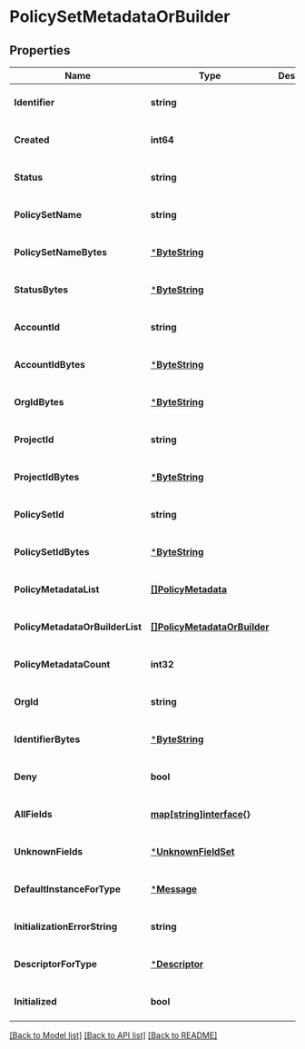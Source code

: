 # PolicySetMetadataOrBuilder

## Properties
Name | Type | Description | Notes
------------ | ------------- | ------------- | -------------
**Identifier** | **string** |  | [optional] [default to null]
**Created** | **int64** |  | [optional] [default to null]
**Status** | **string** |  | [optional] [default to null]
**PolicySetName** | **string** |  | [optional] [default to null]
**PolicySetNameBytes** | [***ByteString**](ByteString.md) |  | [optional] [default to null]
**StatusBytes** | [***ByteString**](ByteString.md) |  | [optional] [default to null]
**AccountId** | **string** |  | [optional] [default to null]
**AccountIdBytes** | [***ByteString**](ByteString.md) |  | [optional] [default to null]
**OrgIdBytes** | [***ByteString**](ByteString.md) |  | [optional] [default to null]
**ProjectId** | **string** |  | [optional] [default to null]
**ProjectIdBytes** | [***ByteString**](ByteString.md) |  | [optional] [default to null]
**PolicySetId** | **string** |  | [optional] [default to null]
**PolicySetIdBytes** | [***ByteString**](ByteString.md) |  | [optional] [default to null]
**PolicyMetadataList** | [**[]PolicyMetadata**](PolicyMetadata.md) |  | [optional] [default to null]
**PolicyMetadataOrBuilderList** | [**[]PolicyMetadataOrBuilder**](PolicyMetadataOrBuilder.md) |  | [optional] [default to null]
**PolicyMetadataCount** | **int32** |  | [optional] [default to null]
**OrgId** | **string** |  | [optional] [default to null]
**IdentifierBytes** | [***ByteString**](ByteString.md) |  | [optional] [default to null]
**Deny** | **bool** |  | [optional] [default to null]
**AllFields** | [**map[string]interface{}**](interface{}.md) |  | [optional] [default to null]
**UnknownFields** | [***UnknownFieldSet**](UnknownFieldSet.md) |  | [optional] [default to null]
**DefaultInstanceForType** | [***Message**](Message.md) |  | [optional] [default to null]
**InitializationErrorString** | **string** |  | [optional] [default to null]
**DescriptorForType** | [***Descriptor**](Descriptor.md) |  | [optional] [default to null]
**Initialized** | **bool** |  | [optional] [default to null]

[[Back to Model list]](../README.md#documentation-for-models) [[Back to API list]](../README.md#documentation-for-api-endpoints) [[Back to README]](../README.md)

